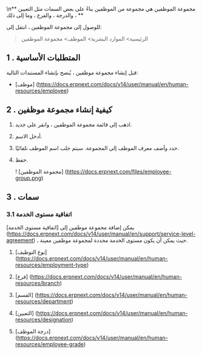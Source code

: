 \n** مجموعة الموظفين هي مجموعة من الموظفين بناءً على بعض السمات مثل التعيين ، والدرجة ، والفرع ، وما إلى ذلك **

للوصول إلى مجموعة الموظفين ، انتقل إلى:

> الرئيسية> الموارد البشرية> الموظف> مجموعة الموظفين

## 1 \. المتطلبات الأساسية

قبل إنشاء مجموعة موظفين ، يُنصح بإنشاء المستندات التالية:

* [موظف] (https://docs.erpnext.com/docs/v14/user/manual/en/human-resources/employee)
    

## 2 \. كيفية إنشاء مجموعة موظفين

1. اذهب إلى قائمة مجموعة الموظفين ، وانقر على جديد.
    
2. أدخل الاسم.
    
3. حدد وأضف معرف الموظف إلى المجموعة. سيتم جلب اسم الموظف تلقائيًا.
    
4. حفظ.
    
    ! [مجموعة الموظفين] (https://docs.erpnext.com/files/employee-group.png)
    

## 3 \. سمات

### 3.1 اتفاقية مستوى الخدمة

يمكن إضافة مجموعة موظفين إلى [اتفاقية مستوى الخدمة] (https://docs.erpnext.com/docs/v14/user/manual/en/support/service-level-agreement) ، حيث يمكن أن يكون مستوى الخدمة محددة لمجموعة موظفين معينة.

1. [نوع التوظيف] (https://docs.erpnext.com/docs/v14/user/manual/en/human-resources/employment-type)
    
2. [فرع] (https://docs.erpnext.com/docs/v14/user/manual/en/human-resources/branch)
    
3. [القسم] (https://docs.erpnext.com/docs/v14/user/manual/en/human-resources/department)
    
4. [التعيين] (https://docs.erpnext.com/docs/v14/user/manual/en/human-resources/designation)
    
5. [درجة الموظف] (https://docs.erpnext.com/docs/v14/user/manual/en/human-resources/employee-grade)